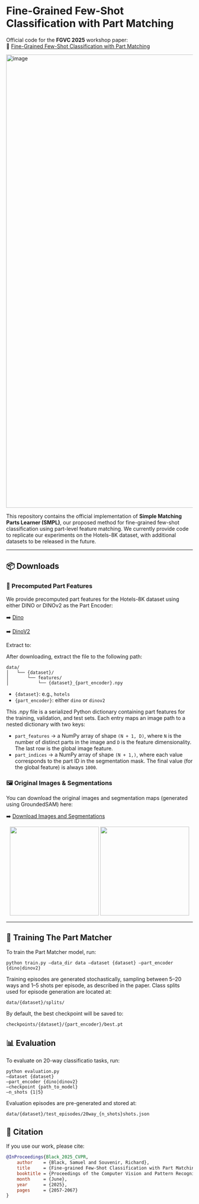 # Fine-Grained Few-Shot Classification with Part Matching

Official code for the **FGVC 2025** workshop paper:  
📄 [Fine-Grained Few-Shot Classification with Part Matching](https://openaccess.thecvf.com/content/CVPR2025W/FGVC/papers/Black_Fine-grained_Few-Shot_Classification_with_Part_Matching_CVPRW_2025_paper.pdf)

<img width="1224" alt="image" src="https://github.com/user-attachments/assets/5caba300-cc74-40e3-860e-75afe271bd19" />


This repository contains the official implementation of **Simple Matching Parts Learner (SMPL)**, our proposed method for fine-grained few-shot classification using part-level feature matching. We currently provide code to replicate our experiments on the Hotels-8K dataset, with additional datasets to be released in the future.

---

## 📦 Downloads

### 🔹 Precomputed Part Features
We provide precomputed part features for the Hotels-8K dataset using either DINO or DINOv2 as the Part Encoder:

➡️ [Dino]([https://tuprd-my.sharepoint.com/:u:/g/personal/tul03156_temple_edu/EW4w48jCEqNMtcs4WW_7fToBCOKKkkEh1IHBZDzlU1i7Pg?e=7jxeSo])

➡️ [DinoV2]([https://tuprd-my.sharepoint.com/:u:/g/personal/tul03156_temple_edu/ERm3y4p0rjNFnCRvCNoj_3YByQO99wW_D35BFVqvRN9l4g?e=ATEac8])

Extract to:

After downloading, extract the file to the following path:
```
data/
│   └── {dataset}/
│       └── features/
│           └── {dataset}_{part_encoder}.npy
```

- `{dataset}`: e.g., `hotels`
- `{part_encoder}`: either `dino` or `dinov2`

This .npy file is a serialized Python dictionary containing part features for the training, validation, and test sets. Each entry maps an image path to a nested dictionary with two keys:
- `part_features` → a NumPy array of shape `(N + 1, D)`, where `N` is the number of distinct parts in the image and `D` is the feature dimensionality. The last row is the global image feature.
- `part_indices` → a NumPy array of shape `(N + 1,)`, where each value corresponds to the part ID in the segmentation mask. The final value (for the global feature) is always `1000`.

### 🖼️ Original Images & Segmentations

You can download the original images and segmentation maps (generated using GroundedSAM) here:

➡️ [Download Images and Segmentations](https://tuprd-my.sharepoint.com/:u:/g/personal/tul03156_temple_edu/EbqB3f6-AWNItgBWYy9akM0BqlHGn-g36Pim6G6zf6bE5w?e=U2Mz8S)

<div align="center">
  <img width="240" src="https://github.com/user-attachments/assets/5bbb409c-4e07-4dba-9fab-23993d97fa84" />
  <img width="240" src="https://github.com/user-attachments/assets/b99e8778-b052-472b-9dee-5b32f9c051c7" />
</div>

---

## 🚀 Training The Part Matcher

To train the Part Matcher model, run:

```
python train.py –data_dir data –dataset {dataset} –part_encoder {dino|dinov2}
```

Training episodes are generated stochastically, sampling between 5–20 ways and 1–5 shots per episode, as described in the paper. Class splits used for episode generation are located at:

```
data/{dataset}/splits/
```

By default, the best checkpoint will be saved to:

```
checkpoints/{dataset}/{part_encoder}/best.pt
```

## 📊 Evaluation

To evaluate on 20-way classificatio tasks, run:

```
python evaluation.py 
–dataset {dataset} 
–part_encoder {dino|dinov2} 
–checkpoint {path_to_model} 
–n_shots {1|5}
```

Evaluation episodes are pre-generated and stored at:
```
data/{dataset}/test_episodes/20way_{n_shots}shots.json
```
## 📖 Citation

If you use our work, please cite:

```bibtex
@InProceedings{Black_2025_CVPR,
    author    = {Black, Samuel and Souvenir, Richard},
    title     = {Fine-grained Few-Shot Classification with Part Matching},
    booktitle = {Proceedings of the Computer Vision and Pattern Recognition Conference (CVPR) Workshops},
    month     = {June},
    year      = {2025},
    pages     = {2057-2067}
}

